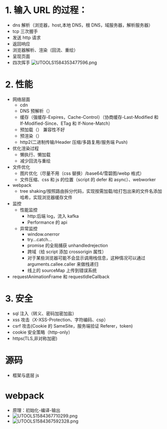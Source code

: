 # 1. 输入 URL 的过程：

- dns 解析（浏览器，host,本地 DNS，根 DNS，域服务器，解析服务器）
- tcp 三次握手
- 发送 http 请求
- 返回响应
- 浏览器解析、渲染（回流、重绘）
- 呈现页面
- 四次挥手
  ![UTOOLS1584353477596.png](https://user-gold-cdn.xitu.io/2020/3/16/170e2d38660c0621?w=624&h=289&f=png&s=108211)

# 2. 性能

- 网络层面
  - cdn
  - DNS 预解析（<link rel="dns-prefetch" href="//yuchengkai.cn" />）
  - 缓存（强缓存-Expires，Cache-Control）（协商缓存-Last-Modified 和 If-Modified-Since、ETag 和 If-None-Match）
  - 预加载（<link rel="preload" href="http://example.com" />） 兼容性不好
  - 预渲染（<link rel="prerender" href="http://example.com" />）
  - http2(二进制传输/Header 压缩/多路复用/服务端 Push)
- 优化渲染过程
  - 懒执行、懒加载
  - 减少回流与重绘
- 文件优化
  - 图片优化（尽量不用（css 替换）/base64/雪碧图/webp 格式）
  - 文件压缩、css 和 js 的位置（script 的 defer 和 async）、webworker
- webpack
  - tree shaking/按照路由拆分代码，实现按需加载/给打包出来的文件名添加哈希，实现浏览器缓存文件
- 监控
  - 性能监控
    - http:后端 log，流入 kafka
    - Performance 的 api
  - 异常监控
    - window.onerror
    - try...catch...
    - promise 的全局捕获 unhandledrejection
    - 跨域（给 script 添加 crossorigin 属性）
    - 对于某些浏览器可能不会显示调用栈信息，这种情况可以通过 arguments.callee.caller 来做栈递归
    - 线上的 sourceMap 上传到错误系统
- requestAnimationFrame 和 requestIdleCallback

# 3. 安全

- sql 注入（转义、密码加密加盐）
- xss 攻击（X-XSS-Protection、字符编码、csp）
- csrf 攻击(Cookie 的 SameSite，服务端验证 Referer，token)
- cookie 安全策略（http-only）
- https(TLS,非对称加密)

# 源码

- 框架与底层 js

# webpack

- 原理：初始化-编译-输出
- ![UTOOLS1584367710299.png](https://user-gold-cdn.xitu.io/2020/3/16/170e3acb206849a7?w=792&h=210&f=png&s=148904)
- ![UTOOLS1584367592328.png](https://user-gold-cdn.xitu.io/2020/3/16/170e3aae595be916?w=363&h=638&f=png&s=87761)
